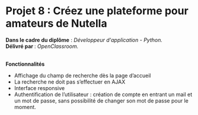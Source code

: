# Projet 8 : Créez une plateforme pour amateurs de Nutella

<B>Dans le cadre du diplôme</B> : <I>Développeur d'application - Python.</I>
<br><B>Délivré par </B>: <I>OpenClassroom.</I>

<br><B>Fonctionnalités</B>
<ul><li>Affichage du champ de recherche dès la page d’accueil</li>
<li>La recherche ne doit pas s’effectuer en AJAX</li>
<li>Interface responsive</li>
<li>Authentification de l’utilisateur : création de compte en entrant un mail et un mot de passe, sans possibilité de changer son mot de passe pour le moment.</li>
</ul>